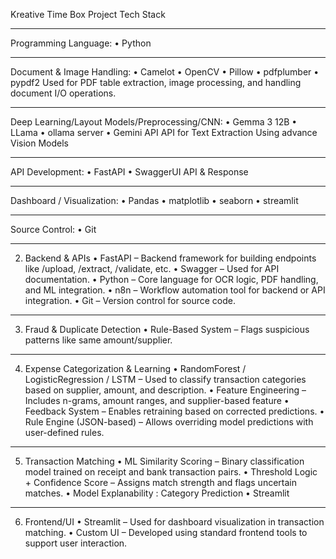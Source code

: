 Kreative Time Box Project Tech Stack
________________________________________
Programming Language:
•	Python
________________________________________
Document & Image Handling:
•	Camelot
•	OpenCV
•	Pillow
•	pdfplumber
•	pypdf2
Used for PDF table extraction, image processing, and handling document I/O operations.
________________________________________
Deep Learning/Layout Models/Preprocessing/CNN:
•	Gemma 3 12B
•	LLama
•	ollama server
•	Gemini API
API for Text Extraction Using advance Vision Models
________________________________________
API Development:
•	FastAPI
•	SwaggerUI
API & Response
________________________________________
Dashboard / Visualization:
•	Pandas
•	matplotlib
•	seaborn
•	streamlit

________________________________________
Source Control:
•	Git
________________________________________
2. Backend & APIs
•	FastAPI – Backend framework for building endpoints like /upload, /extract, /validate, etc.
•	Swagger – Used for API documentation.
•	Python – Core language for OCR logic, PDF handling, and ML integration.
•	n8n – Workflow automation tool for backend or API integration.
•	Git – Version control for source code.
________________________________________
3. Fraud & Duplicate Detection
•	Rule-Based System – Flags suspicious patterns like same amount/supplier.
________________________________________
4. Expense Categorization & Learning
•	RandomForest / LogisticRegression / LSTM – Used to classify transaction categories based on supplier, amount, and description.
•	Feature Engineering – Includes n-grams, amount ranges, and supplier-based feature
•	Feedback System – Enables retraining based on corrected predictions.
•	Rule Engine (JSON-based) – Allows overriding model predictions with user-defined rules.
________________________________________
5. Transaction Matching
•	ML Similarity Scoring – Binary classification model trained on receipt and bank transaction pairs.
•	Threshold Logic + Confidence Score – Assigns match strength and flags uncertain matches.
•	Model Explanability : Category Prediction
•	Streamlit 
________________________________________
6. Frontend/UI
•	Streamlit – Used for dashboard visualization in transaction matching.
•	Custom UI  – Developed using standard frontend tools to support user interaction.


